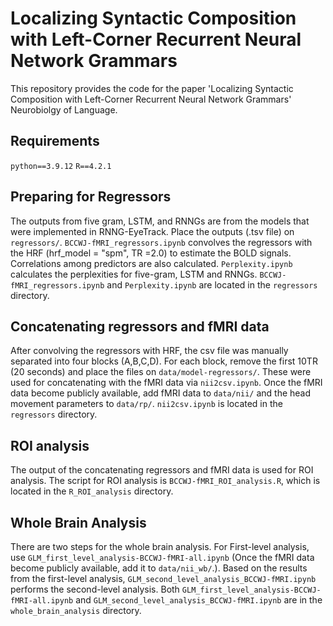 # Localizing Syntactic Composition with Left-Corner Recurrent Neural Network Grammars

This repository provides the code for the paper 'Localizing Syntactic Composition with Left-Corner Recurrent Neural Network Grammars' Neurobiolgy of Language.

## Requirements
`python==3.9.12`
`R==4.2.1`

## Preparing for Regressors
The outputs from five gram, LSTM, and RNNGs are from the models that were implemented in RNNG-EyeTrack. Place the outputs (.tsv file) on `regressors/`. `BCCWJ-fMRI_regressors.ipynb` convolves the regressors with the HRF (hrf_model = "spm", TR =2.0) to estimate the BOLD signals. Correlations among predictors are also calculated. `Perplexity.ipynb` calculates the perplexities for five-gram, LSTM and RNNGs. `BCCWJ-fMRI_regressors.ipynb` and `Perplexity.ipynb` are located in the `regressors` directory.

## Concatenating regressors and fMRI data
After convolving the regressors with HRF, the csv file was manually separated into four blocks (A,B,C,D). For each block, remove the first 10TR (20 seconds) and place the files on `data/model-regressors/`. These were used for concatenating with the fMRI data via `nii2csv.ipynb`. Once the fMRI data become publicly available, add fMRI data to `data/nii/` and the head movement parameters to `data/rp/`. `nii2csv.ipynb` is located in the `regressors` directory.

## ROI analysis
The output of the concatenating regressors and fMRI data is used for ROI analysis. The script for ROI analysis is `BCCWJ-fMRI_ROI_analysis.R`, which is located in the `R_ROI_analysis` directory.

## Whole Brain Analysis
There are two steps for the whole brain analysis. For First-level analysis, use `GLM_first_level_analysis-BCCWJ-fMRI-all.ipynb` (Once the fMRI data become publicly available, add it to `data/nii_wb/`.). Based on the results from the first-level analysis, `GLM_second_level_analysis_BCCWJ-fMRI.ipynb` performs the second-level analysis. Both `GLM_first_level_analysis-BCCWJ-fMRI-all.ipynb` and `GLM_second_level_analysis_BCCWJ-fMRI.ipynb` are in the `whole_brain_analysis` directory.
